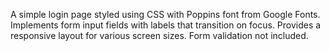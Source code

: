 A simple login page styled using CSS with Poppins font from Google Fonts. Implements form input fields with labels that transition on focus. Provides a responsive layout for various screen sizes. Form validation not included.
